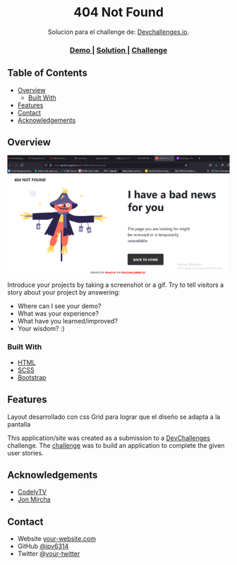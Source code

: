 <!-- Please update value in the {}  -->

<h1 align="center">404 Not Found</h1>

<div align="center">
   Solucion para el challenge de:  <a href="http://devchallenges.io" target="_blank">Devchallenges.io</a>.
</div>

<div align="center">
  <h3>
    <a href="https://ipv6314.github.io/DC-RWD-404-NotFound/">
      Demo
    </a>
    <span> | </span>
    <a href="https://ipv6314.github.io/DC-RWD-404-NotFound/">
      Solution
    </a>
    <span> | </span>
    <a href="https://devchallenges.io/challenges/wBunSb7FPrIepJZAg0sY">
      Challenge
    </a>
  </h3>
</div>

<!-- TABLE OF CONTENTS -->

## Table of Contents

- [Overview](#overview)
  - [Built With](#built-with)
- [Features](#features)
- [Contact](#contact)
- [Acknowledgements](#acknowledgements)

<!-- OVERVIEW -->

## Overview

![screenshot](Shot.png)

Introduce your projects by taking a screenshot or a gif. Try to tell visitors a story about your project by answering:

- Where can I see your demo?
- What was your experience?
- What have you learned/improved?
- Your wisdom? :)

### Built With

<!-- This section should list any major frameworks that you built your project using. Here are a few examples.-->

- [HTML](https://html.spec.whatwg.org/)
- [SCSS](https://sass-lang.com/)
- [Bootstrap](https://getbootstrap.com/)

## Features
Layout desarrollado con css Grid para lograr que el diseño se adapta a la pantalla

This application/site was created as a submission to a [DevChallenges](https://devchallenges.io/challenges) challenge. The [challenge](https://devchallenges.io/challenges/wBunSb7FPrIepJZAg0sY) was to build an application to complete the given user stories.


## Acknowledgements

<!-- This section should list any articles or add-ons/plugins that helps you to complete the project. This is optional but it will help you in the future. For exmpale -->

- [CodelyTV](https://www.youtube.com/CodelyTv)
- [Jon Mircha](https://www.youtube.com/jonmircha)

## Contact

- Website [your-website.com](https://rnsuarez.net.ar)
- GitHub [@ipv6314](https://github.com/ipv6314)
- Twitter [@your-twitter](https://{twitter.com/your-username})
